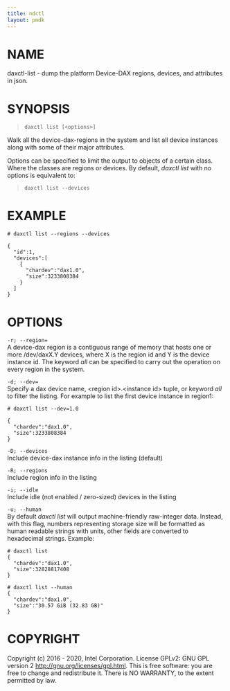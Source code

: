 ```yaml
---
title: ndctl
layout: pmdk
---
```


NAME
====

daxctl-list - dump the platform Device-DAX regions, devices, and
attributes in json.

SYNOPSIS
========

>     daxctl list [<options>]

Walk all the device-dax-regions in the system and list all device
instances along with some of their major attributes.

Options can be specified to limit the output to objects of a certain
class. Where the classes are regions or devices. By default, *daxctl
list* with no options is equivalent to:

>     daxctl list --devices

EXAMPLE
=======

    # daxctl list --regions --devices

    {
      "id":1,
      "devices":[
        {
          "chardev":"dax1.0",
          "size":3233808384
        }
      ]
    }

OPTIONS
=======

`-r; --region=`  
A device-dax region is a contiguous range of memory that hosts one or
more /dev/daxX.Y devices, where X is the region id and Y is the device
instance id. The keyword *all* can be specified to carry out the
operation on every region in the system.

`-d; --dev=`  
Specify a dax device name, \<region id\>.\<instance id\> tuple, or
keyword *all* to filter the listing. For example to list the first
device instance in region1:

<!-- -->

    # daxctl list --dev=1.0

    {
      "chardev":"dax1.0",
      "size":3233808384
    }

`-D; --devices`  
Include device-dax instance info in the listing (default)

`-R; --regions`  
Include region info in the listing

`-i; --idle`  
Include idle (not enabled / zero-sized) devices in the listing

`-u; --human`  
By default *daxctl list* will output machine-friendly raw-integer data.
Instead, with this flag, numbers representing storage size will be
formatted as human readable strings with units, other fields are
converted to hexadecimal strings. Example:

<!-- -->

    # daxctl list
    {
      "chardev":"dax1.0",
      "size":32828817408
    }

    # daxctl list --human
    {
      "chardev":"dax1.0",
      "size":"30.57 GiB (32.83 GB)"
    }

COPYRIGHT
=========

Copyright (c) 2016 - 2020, Intel Corporation. License GPLv2: GNU GPL
version 2 <http://gnu.org/licenses/gpl.html>. This is free software: you
are free to change and redistribute it. There is NO WARRANTY, to the
extent permitted by law.
